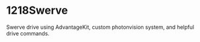 # 1218Swerve
Swerve drive using AdvantageKit, custom photonvision system, and helpful drive commands.
